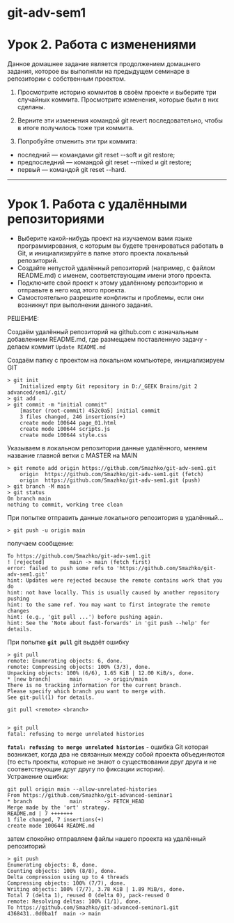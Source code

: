 # git-adv-sem1

# Урок 2. Работа с изменениями
Данное домашнее задание является продолжением домашнего задания, которое вы выполняли на предыдущем семинаре в репозитории с собственным проектом.

1. Просмотрите историю коммитов в своём проекте и выберите три случайных коммита. Просмотрите изменения, которые были в них сделаны.

2. Верните эти изменения командой git revert последовательно, чтобы в итоге получилось тоже три коммита.

3. Попробуйте отменить эти три коммита:
* последний — командами git reset --soft и git restore;
* предпоследний — командой git reset --mixed и git restore;
* первый — командой git reset --hard.



---------------------------------------------------------

# Урок 1. Работа с удалёнными репозиториями
* Выберите какой-нибудь проект на изучаемом вами языке программирования, с которым вы будете тренироваться работать в Git, и инициализируйте в папке этого проекта локальный репозиторий.
* Создайте непустой удалённый репозиторий (например, с файлом README.md) с именем, соответствующим имени этого проекта.
* Подключите свой проект к этому удалённому репозиторию и отправьте в него код этого проекта.
* Самостоятельно разрешите конфликты и проблемы, если они возникнут при выполнении данного задания.

РЕШЕНИЕ:

Создаём удалённый репозиторий на github.com с изначальным добавлением README.md, где размещаем поставленную задачу - делаем коммит `Update README.md`

Создаём папку с проектом на локальном компьютере, инициализируем GIT

    > git init
        Initialized empty Git repository in D:/_GEEK Brains/git 2 advanced/sem1/.git/
    > git add . 
    > git commit -m "initial commit"
        [master (root-commit) 452c0a5] initial commit
        3 files changed, 246 insertions(+)
        create mode 100644 page_01.html
        create mode 100644 scripts.js
        create mode 100644 style.css

Указываем в локальном репозитории данные удалённого, меняем название главной ветки с MASTER на MAIN

    > git remote add origin https://github.com/Smazhko/git-adv-sem1.git
        origin  https://github.com/Smazhko/git-adv-sem1.git (fetch)
        origin  https://github.com/Smazhko/git-adv-sem1.git (push)
    > git branch -M main
    > git status
    On branch main
    nothing to commit, working tree clean

При попытке отправить данные локального репозитория в удалённый...

    > git push -u origin main
    
получаем сообщение:
    
    To https://github.com/Smazhko/git-adv-sem1.git
    ! [rejected]        main -> main (fetch first)
    error: failed to push some refs to 'https://github.com/Smazhko/git-adv-sem1.git'
    hint: Updates were rejected because the remote contains work that you do
    hint: not have locally. This is usually caused by another repository pushing
    hint: to the same ref. You may want to first integrate the remote changes
    hint: (e.g., 'git pull ...') before pushing again.
    hint: See the 'Note about fast-forwards' in 'git push --help' for details.

При попытке **`git pull`** git выдаёт ошибку

    > git pull
    remote: Enumerating objects: 6, done.
    remote: Compressing objects: 100% (3/3), done.
    Unpacking objects: 100% (6/6), 1.65 KiB | 12.00 KiB/s, done.
    * [new branch]      main       -> origin/main
    There is no tracking information for the current branch.
    Please specify which branch you want to merge with.
    See git-pull(1) for details.

    git pull <remote> <branch>


    > git pull
    fatal: refusing to merge unrelated histories

**`fatal: refusing to merge unrelated histories`** - ошибка Git которая возникает, когда два не связанных между собой проекта объединяются (то есть проекты, которые не знают о существовании друг друга и не соответствующие друг другу по фиксации истории).  
Устранение ошибки:

    git pull origin main --allow-unrelated-histories   
    From https://github.com/Smazhko/git-advanced-seminar1
    * branch            main       -> FETCH_HEAD
    Merge made by the 'ort' strategy.
    README.md | 7 +++++++
    1 file changed, 7 insertions(+)
    create mode 100644 README.md

затем спокойно отправляем файлы нашего проекта на удалённый репозиторий

    > git push
    Enumerating objects: 8, done.
    Counting objects: 100% (8/8), done.
    Delta compression using up to 4 threads
    Compressing objects: 100% (7/7), done.
    Writing objects: 100% (7/7), 3.78 KiB | 1.89 MiB/s, done.
    Total 7 (delta 1), reused 0 (delta 0), pack-reused 0
    remote: Resolving deltas: 100% (1/1), done.
    To https://github.com/Smazhko/git-advanced-seminar1.git
    4368431..0d0ba1f  main -> main